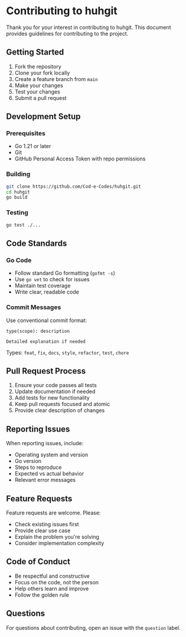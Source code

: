 # Contributing to huhgit

Thank you for your interest in contributing to huhgit. This document provides guidelines for contributing to the project.

## Getting Started

1. Fork the repository
2. Clone your fork locally
3. Create a feature branch from `main`
4. Make your changes
5. Test your changes
6. Submit a pull request

## Development Setup

### Prerequisites

- Go 1.21 or later
- Git
- GitHub Personal Access Token with repo permissions

### Building

```bash
git clone https://github.com/Cod-e-Codes/huhgit.git
cd huhgit
go build
```

### Testing

```bash
go test ./...
```

## Code Standards

### Go Code

- Follow standard Go formatting (`gofmt -s`)
- Use `go vet` to check for issues
- Maintain test coverage
- Write clear, readable code

### Commit Messages

Use conventional commit format:

```
type(scope): description

Detailed explanation if needed
```

Types: `feat`, `fix`, `docs`, `style`, `refactor`, `test`, `chore`

## Pull Request Process

1. Ensure your code passes all tests
2. Update documentation if needed
3. Add tests for new functionality
4. Keep pull requests focused and atomic
5. Provide clear description of changes

## Reporting Issues

When reporting issues, include:

- Operating system and version
- Go version
- Steps to reproduce
- Expected vs actual behavior
- Relevant error messages

## Feature Requests

Feature requests are welcome. Please:

- Check existing issues first
- Provide clear use case
- Explain the problem you're solving
- Consider implementation complexity

## Code of Conduct

- Be respectful and constructive
- Focus on the code, not the person
- Help others learn and improve
- Follow the golden rule

## Questions

For questions about contributing, open an issue with the `question` label.
